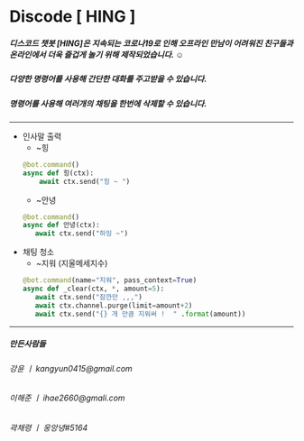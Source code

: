 # Discode [ HING ] 
 <h5>디스코드 챗봇 [HING]은 지속되는 코로나19로 인해 오프라인 만남이 어려워진 친구들과 온라인에서 더욱 즐겁게 놀기 위해 제작되었습니다. ☺</h5>
 <h5>다양한 명령어를 사용해 간단한 대화를 주고받을 수 있습니다.</h5>
 <h5>명령어를 사용해 여러개의 채팅을 한번에 삭제할 수 있습니다.</h5>
 
 <hr>
 
 
 
 * 인사말 출력
   * ~힝
   ```python
   @bot.command()
   async def 힝(ctx):
       await ctx.send("힝 ~ ")
    ```
   * ~안녕
    ```python 
   @bot.command()
   async def 안녕(ctx):
       await ctx.send("하잉 ~")
    ```
 * 채팅 청소 
   * ~지워 (지울메세지수)
    ```python
   @bot.command(name="지워", pass_context=True)
   async def _clear(ctx, *, amount=5):
       await ctx.send("잠깐만 ,,,")
       await ctx.channel.purge(limit=amount+2)
       await ctx.send("{} 개 만큼 지워써 !  " .format(amount))
    ```


<hr>
<h5>만든사람들</th>
<h6>강윤 ㅣ kangyun0415@gmail.com</h6>
<h6>이해준 ㅣ ihae2660@gmali.com</h6>
<h6>곽채령 ㅣ 웅앙녕#5164</h6>
